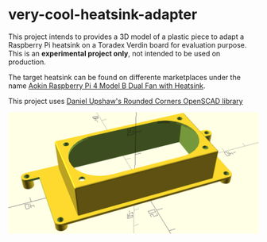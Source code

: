 # very-cool-heatsink-adapter

This project intends to provides a 3D model of a plastic piece to adapt a Raspberry Pi heatsink on a Toradex Verdin board for evaluation purpose. This is an **experimental project only**, not intended to be used on production.

The target heatsink can be found on differente marketplaces under the name [Aokin Raspberry Pi 4 Model B Dual Fan with Heatsink](https://www.aliexpress.com/i/4000401940976.html).

This project uses [Daniel Upshaw's Rounded Corners OpenSCAD library](https://danielupshaw.com/openscad-rounded-corners/)

![](render.png)
